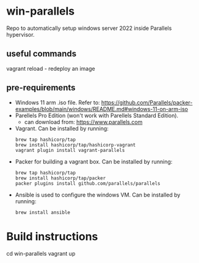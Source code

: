 # win-parallels
Repo to automatically setup windows server 2022 inside Parallels hypervisor.

## useful commands
vagrant reload - redeploy an image

## pre-requirements
- Windows 11 arm .iso file. Refer to: https://github.com/Parallels/packer-examples/blob/main/windows/README.md#windows-11-on-arm-iso
- Parellels Pro Edition (won't work with Parellels Standard Edition). 
    - can download from: https://www.parallels.com
- Vagrant. Can be installed by running:
    ```
    brew tap hashicorp/tap
    brew install hashicorp/tap/hashicorp-vagrant
    vagrant plugin install vagrant-parallels
    ```
- Packer for building a vagrant box. Can be installed by running:
    ```
    brew tap hashicorp/tap
    brew install hashicorp/tap/packer
    packer plugins install github.com/parallels/parallels
    ```
- Ansible is used to configure the windows VM. Can be installed by running:
   ```
   brew install ansible
   ```
# Build instructions
cd win-parallels
vagrant up


